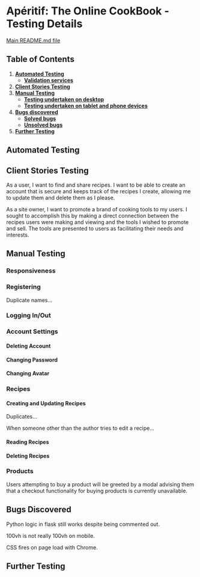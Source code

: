 # Apéritif: The Online CookBook - Testing Details

[Main README.md file](README.md)

## Table of Contents

1. [**Automated Testing**](#automated-testing)
    - [**Validation services**](#validation-services)
2. [**Client Stories Testing**](#client-stories-testing)
3. [**Manual Testing**](#manual-testing)
    - [**Testing undertaken on desktop**](#testing-undertaken-on-desktop)
    - [**Testing undertaken on tablet and phone devices**](#testing-undertaken-on-tablet-and-phone-devices)
4. [**Bugs discovered**](#bugs-discovered)
    - [**Solved bugs**](#solved-bugs)
    - [**Unsolved bugs**](#unsolved-bugs)
5. [**Further Testing**](#further-testing)

## Automated Testing

## Client Stories Testing

As a user, I want to find and share recipes. I want to be able to create an account that is secure and keeps track of the recipes I create, allowing me to update them and delete them as I please. 

As a site owner, I want to promote a brand of cooking tools to my users. I sought to accomplish this by making a direct connection between the recipes users were making and viewing and the tools I wished to promote and sell. The tools are presented to users as facilitating their needs and interests. 

## Manual Testing

### Responsiveness

### Registering

Duplicate names...

### Logging In/Out

### Account Settings

#### Deleting Account

#### Changing Password

#### Changing Avatar

### Recipes

#### Creating and Updating Recipes

Duplicates...

When someone other than the author tries to edit a recipe...

#### Reading Recipes

#### Deleting Recipes

### Products

Users attempting to buy a product will be greeted by a modal advising them that a checkout functionality for buying products is currently unavailable.

## Bugs Discovered

Python logic in flask still works despite being commented out. 

100vh is not really 100vh on mobile.

CSS fires on page load with Chrome.

## Further Testing 